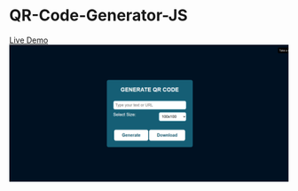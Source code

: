 # QR-Code-Generator-JS
<a href="https://shaikharyan.github.io/QR-Code-Generator-JS/">Live Demo</a>
 <img src="Screenshot.png" alt="screenshot">
